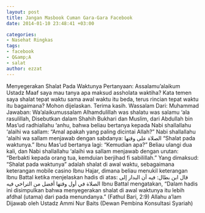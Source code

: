```yaml
---
layout: post
title: Jangan Masbook Cuman Gara-Gara Facebook
date: 2014-01-10 23:48:41 +03:00

categories:
- Nasehat Ringkas
tags:
- facebook
- Q&amp;A
- salat
author: ezzat
---
```

Menyegerakan Shalat Pada Waktunya
Pertanyaan:
Assalamu’alaikum Ustadz
Maaf saya mau tanya apa maksud assholata waktiha?
Kata temen saya shalat tepat waktu sama awal waktu itu beda, terus rincian tepat waktu itu bagaimana? Mohon dijelaskan.
Terima kasih. Wassalam
Dari: Muhammad
Jawaban:
Wa’alaikumussalam
Alhamdulillah was shalatu was salamu ‘ala rasulillah,
Disebutkan dalam Shahih Bukhari dan Muslim, dari Abdullah bin Mas’ud radhiallahu ‘anhu, bahwa beliau bertanya kepada Nabi shallallahu ‘alaihi wa sallam: “Amal apakah yang paling dicintai Allah?” Nabi shallallahu ‘alaihi wa sallam menjawab dengan sabdanya:
الصلاة على وقتها
“Shalat pada waktunya.”
Ibnu Mas’ud bertanya lagi: “Kemudian apa?” Beliau ulangi dua kali, dan Nabi shallallahu ‘alaihi wa sallam menjawab dengan urutan:
“Berbakti kepada orang tua, kemduian berjihad fi sabilillah.”
Yang dimaksud: “Shalat pada waktunya” adalah shalat di awal waktu, sebagaimana keterangan mobile casino  Ibnu Hajar, dimana beliau menukil keterangan Ibnu Battal ketika menjelaskan hadis di atas:
قال ابن بطال: فيه أن البدار إلى الصلاة في أول وقتها أفضل من التراخي فيه
Ibnu Battal mengatakan, “Dalam hadis ini disimpulkan bahwa menyegerakan shalat di awal waktunya itu lebih afdhal (utama) dari pada menundanya.” (Fathul Bari, 2:9)
Allahu a’lam
Dijawab oleh Ustadz Ammi Nur Baits (Dewan Pembina Konsultasi Syariah)
